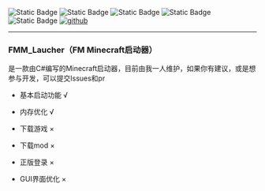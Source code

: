 ![Static Badge](https://img.shields.io/badge/.NET-8.0-blue)
![Static Badge](https://img.shields.io/badge/协议-MIT-orange)
![Static Badge](https://img.shields.io/badge/语言-C#-red)
![Static Badge](https://img.shields.io/badge/版本-1.5-green)
![Static Badge](https://img.shields.io/badge/状态-开发中-yellow)
[![github](https://img.shields.io/badge/BILI-我的B站主页-darkturquoise.svg)](https://space.bilibili.com/38782485?spm_id_from=333.1007.0.0)


---

### FMM_Laucher（FM Minecraft启动器）

是一款由C#编写的Minecraft启动器，目前由我一人维护，如果你有建议，或是想参与开发，可以提交Issues和pr

- 基本启动功能 √

- 内存优化 √

- 下载游戏 ×

- 下载mod ×

- 正版登录 ×

- GUI界面优化 ×